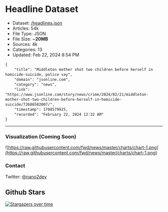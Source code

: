 # Headline Dataset

- Dataset: [/headlines.json](https://raw.githubusercontent.com/fwd/news/master/headlines.json) 
- Articles: 54k
- File Type: JSON
- File Size: ~**20MB**
- Sources: 4k
- Categories: 13
- Updated: Feb 22, 2024 8:54 PM

```
{
    "title": "Middleton mother shot two children before herself in homicide-suicide, police say",
    "domain": "jsonline.com",
    "category": "news",
    "link": "https://www.jsonline.com/story/news/crime/2024/02/21/middleton-mother-shot-two-children-before-herself-in-homicide-suicide/72686582007/",
    "timestamp": 1708579925,
    "recorded": "February 22, 2024 12:32 AM"
}
```

---

### Visualization (Coming Soon)

![https://raw.githubusercontent.com/fwd/news/master/charts/chart-1.png](https://raw.githubusercontent.com/fwd/news/master/charts/chart-1.png)

### Contact 

Twitter: [@nano2dev](https://twitter.com/nano2dev)

## Github Stars

[![Stargazers over time](https://starchart.cc/fwd/news.svg)](https://starchart.cc/fwd/news)
